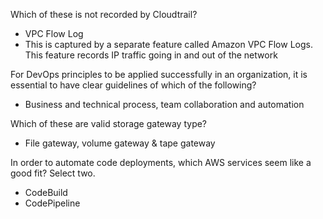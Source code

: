 Which of these is not recorded by Cloudtrail?
- VPC Flow Log
- This is captured by a separate feature called Amazon VPC Flow Logs. This feature records IP traffic going in and out of the network 

For DevOps principles to be applied successfully in an organization, it is essential to have clear guidelines of which of the following?
- Business and technical process, team collaboration and automation

Which of these are valid storage gateway type?
- File gateway, volume gateway & tape gateway

In order to automate code deployments, which AWS services seem like a good fit? Select two.
- CodeBuild
- CodePipeline
